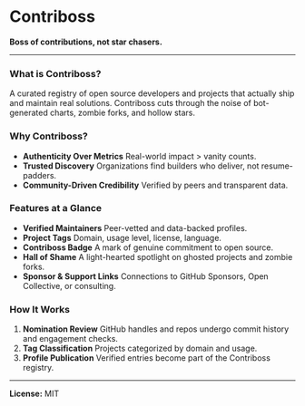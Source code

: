 # Contriboss

**Boss of contributions, not star chasers.**

---

### What is Contriboss?

A curated registry of open source developers and projects that actually ship and maintain real solutions. Contriboss cuts through the noise of bot-generated charts, zombie forks, and hollow stars.

### Why Contriboss?

* **Authenticity Over Metrics**
  Real-world impact > vanity counts.
* **Trusted Discovery**
  Organizations find builders who deliver, not resume-padders.
* **Community-Driven Credibility**
  Verified by peers and transparent data.

### Features at a Glance

* **Verified Maintainers**
  Peer-vetted and data-backed profiles.
* **Project Tags**
  Domain, usage level, license, language.
* **Contriboss Badge**
  A mark of genuine commitment to open source.
* **Hall of Shame**
  A light-hearted spotlight on ghosted projects and zombie forks.
* **Sponsor & Support Links**
  Connections to GitHub Sponsors, Open Collective, or consulting.

### How It Works

1. **Nomination Review**
   GitHub handles and repos undergo commit history and engagement checks.
2. **Tag Classification**
   Projects categorized by domain and usage.
3. **Profile Publication**
   Verified entries become part of the Contriboss registry.

---

**License:** MIT
